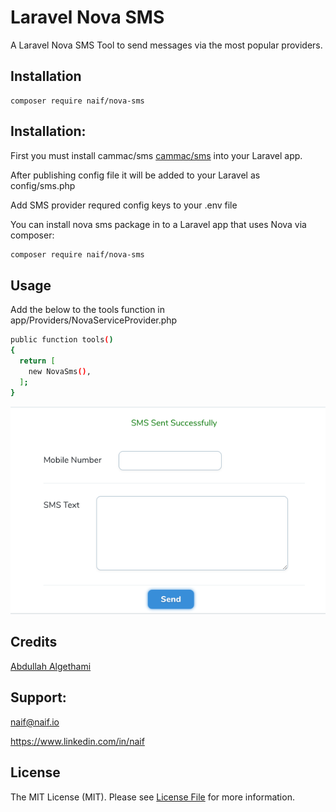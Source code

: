 # Laravel Nova SMS
A Laravel Nova SMS Tool to send messages via the most popular providers.

## Installation
```
composer require naif/nova-sms
```

## Installation:
First you must install cammac/sms [cammac/sms](https://github.com/efrontsa/sms) into your Laravel app.

After publishing config file it will be added to your Laravel as config/sms.php

Add SMS provider requred config keys to your .env file

You can install nova sms package in to a Laravel app that uses Nova via composer:
```bash
composer require naif/nova-sms
```

## Usage
Add the below to the tools function in app/Providers/NovaServiceProvider.php

```bash
public function tools()
{
  return [
    new NovaSms(),
  ];
}
```

![Package screenshot](https://github.com/naifalshaye/nova-sms/blob/master/screenshots/screen.png)


## Credits
[Abdullah Algethami](https://twitter.com/3bdo3tb)

## Support:
naif@naif.io

https://www.linkedin.com/in/naif

## License

The MIT License (MIT). Please see [License File](LICENSE.md) for more information.
